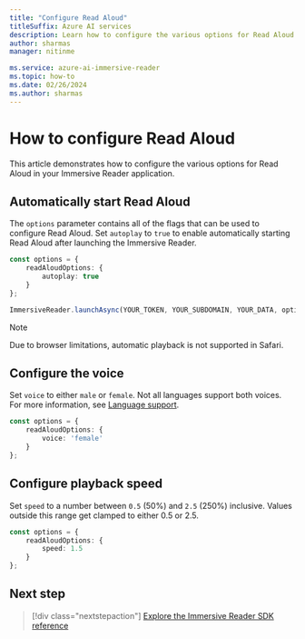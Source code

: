 ```yaml
---
title: "Configure Read Aloud"
titleSuffix: Azure AI services
description: Learn how to configure the various options for Read Aloud in Immersive Reader.
author: sharmas
manager: nitinme

ms.service: azure-ai-immersive-reader
ms.topic: how-to
ms.date: 02/26/2024
ms.author: sharmas
---
```


# How to configure Read Aloud

This article demonstrates how to configure the various options for Read Aloud in your Immersive Reader application.

## Automatically start Read Aloud

The `options` parameter contains all of the flags that can be used to configure Read Aloud. Set `autoplay` to `true` to enable automatically starting Read Aloud after launching the Immersive Reader.

```typescript
const options = {
    readAloudOptions: {
        autoplay: true
    }
};

ImmersiveReader.launchAsync(YOUR_TOKEN, YOUR_SUBDOMAIN, YOUR_DATA, options);
```

> [!NOTE]
> Due to browser limitations, automatic playback is not supported in Safari.

## Configure the voice

Set `voice` to either `male` or `female`. Not all languages support both voices. For more information, see [Language support](./language-support.md).

```typescript
const options = {
    readAloudOptions: {
        voice: 'female'
    }
};
```

## Configure playback speed

Set `speed` to a number between `0.5` (50%) and `2.5` (250%) inclusive. Values outside this range get clamped to either 0.5 or 2.5.

```typescript
const options = {
    readAloudOptions: {
        speed: 1.5
    }
};
```

## Next step

> [!div class="nextstepaction"]
> [Explore the Immersive Reader SDK reference](reference.md)
